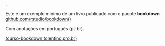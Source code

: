 .

Este é um exemplo mínimo de um livro publicado com o pacote **bookdown**  [github.com/rstudio/bookdown()](https://github.com/rstudio/bookdown)

Com anotações em português (pt-br).

[(curso-bookdown.tolentino.pro.br)](https://curso-bookdown.tolentino.pro.br)
